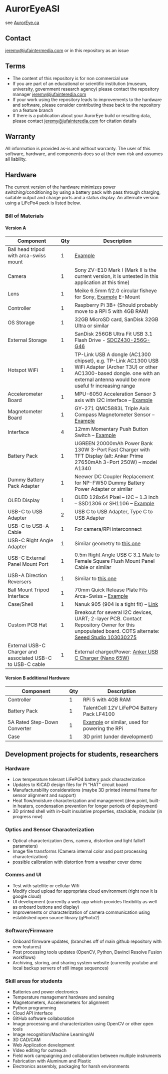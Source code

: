 # AurorEyeASI
see [AurorEye.ca](https://auroreye.ca)

## Contact
jeremy@jufaintermedia.com or in this repository as an issue

## Terms
- The content of this repository is for non commercial use
- If you are part of an educational or scientific institution (museum, university, government research agency) please contact the repository manager jeremy@jufainteredia.com
- If your work using the repository leads to improvements to the hardware and software, please consider contributing these back to the repository on a feature branch
- If there is a publication about your AurorEye build or resulting data, please contact jeremy@jufainteredia.com for citation details

## Warranty
All information is provided as-is and without warranty. The user of this software, hardware, and components does so at their own risk and assumes all liability.

## Hardware
The current version of the hardware minimizes power switching/conditioning by using a battery pack with pass through charging, suitable output and charge ports and a status display. An alternate version using a LiFePo4 pack is listed below.

### Bill of Materials
#### Version A
| Component                        | Qty | Description                                                                                                                                                                                                 |
|----------------------------------|-----|-------------------------------------------------------------------------------------------------------------------------------------------------------------------------------------------------------------|
| Ball head tripod with arca-swiss mount              | 1   | [Example](https://www.amazon.ca/dp/B0B1HYVVTV)   
| Camera                           | 1   | Sony ZV-E10 Mark I (Mark II is the current version, it is untested in this application at this time)                                                                                                       |
| Lens                             | 1   | Meike 6.5mm f/2.0 circular fisheye for Sony, [Example](https://www.amazon.ca/MEKE-Circular-Fisheye-Digital-Cameras) E-Mount                                                                                                                                                         |
| Controller                       | 1   | Raspberry Pi 3B+ (Should probably move to a RPi 5 with 4GB RAM)                                                                                                                                             |
| OS Storage                       | 1   | 32GB MicroSD card, SanDisk 32GB Ultra or similar                                                                                                                                                           |
| External Storage                 | 1   | SanDisk 256GB Ultra Fit USB 3.1 Flash Drive - [SDCZ430-256G-G46](https://www.amazon.ca/dp/B07857Y17V)                                                                                                       |
| Hotspot WiFi                     | 1   | TP-Link USB A dongle (AC1300 chipset), e.g. TP-Link AC1300 USB WiFi Adapter (Archer T3U) or other AC1300-based dongle. one with an external antenna would be more useful fr increasing range                                                                                      |
| Accelerometer Board              | 1   | MPU-6050 Acceleration Sensor 3 axis with I2C interface – [Example](https://www.amazon.ca/dp/B07V67DQ5N)                                                                                                     |
| Magnetometer Board               | 1   | GY-271 QMC5883L Triple Axis Compass Magnetometer Sensor – [Example](https://www.amazon.ca/dp/B09F3LHNB3)                                                                                                    |
| Interface                        | 4   | 12mm Momentary Push Button Switch – [Example](https://www.amazon.ca/dp/B0D874KSJ5)                                                                                                                         |
| Battery Pack                     | 1   | UGREEN 20000mAh Power Bank 130W 3-Port Fast Charger with TFT Display (alt: Anker Prime 27650mAh 3-Port 250W) – model A1340                                                                                 |
| Dummy Battery Pack Adapter       | 1   | Neewer DC Coupler Replacement for NP-FW50 Dummy Battery Power Adapter or similar                                                                                                                           |
| OLED Display                     | 1   | OLED 128x64 Pixel – I2C – 1.3 inch – SSD1306 or SH1106 – [Example](https://www.amazon.ca/dp/B07K7FZ9BZ)                                                                                                     |
| USB-C to USB Adapter             | 2   | USB C to USB Adapter, Type C to USB Adapter                                                                                                                                                                |
| USB-C to USB-A Cable             | 1   | For camera/RPi interconnect                                                                                                                                                                                 |
| USB-C Right Angle Adapter        | 1   | Similar geometry to [this one](https://www.amazon.ca/dp/B0BNMDRWR6?ref_=ppx_hzsearch_conn_dt_b_fed_asin_title_6&th=1)                                                                                      |
| USB-C External Panel Mount Port  | 1   | 0.5m Right Angle USB C 3.1 Male to Female Square Flush Mount Panel Cable or similar                                                                                                                        |
| USB-A Direction Reversers        | 1   | Similar to [this one](https://www.amazon.ca/dp/B0BN9QPB5W)                                                                                                                                                 |
| Ball Mount Tripod Interface      | 1   | 70mm Quick Release Plate Fits Arca-Swiss – [Example](https://www.amazon.ca/dp/B0725S67MM)                                                                                                                  |
| Case/Shell                       | 1   | Nanuk 905 (904 is a tight fit) – [Link](https://nanuk.com/products/nanuk-905)                                                                                                                              |
| Custom PCB Hat                   | 1   | Breakout for several I2C devices, UART; 2-layer PCB. Contact Repository Owner for this unpopulated board. COTS alternate: [Seeed Studio 103030275](https://www.digikey.ca/en/products/detail/seeed-technology-co-ltd/103030275/9771826)                         |
| External USB-C Charger and associated USB-C to USB-C cable                | 1   | External charger/Power: [Anker USB C Charger (Nano 65W)](https://www.amazon.ca/Anker-Charger-Compact-Foldable-MacBook)   

#### Version B additional Hardware
| Component                    | Qty | Description                                                                                                             |
|------------------------------|-----|-------------------------------------------------------------------------------------------------------------------------|
| Controller                   | 1   | RPi 5 with 4GB RAM                                                                                                      |
| Battery Pack                 | 1   | TalentCell 12V LiFePO4 Battery Pack LF4100                                                                              |
| 5A Rated Step-Down Converter | 1   | [Example](https://www.amazon.ca/dp/B085T73CSD) or similar, used for powering the RPi                                    |
| Case                         | 1   | 3D print (under development)                                                                                            |


## Development projects for students, researchers
### Hardware
* Low temperature tolerant LiFePO4 battery pack characterization
* Updates to KiCAD design files for Pi “HAT” circuit board
* Manufacturability considerations (maybe 3D printed internal frame for sensor alignment and support)
* Heat flow/moisture characterization and management (dew point, built-in heaters, condensation prevention for longer periods of deployment)
* 3D printed shell with in-built insulative properties, stackable, modular (in progress now)

### Optics and Sensor Characterization
* Optical characterization (lens, camera, distortion and light falloff parameters)
* Image file transforms (Camera internal color and post processing characterization)
* possible calibration with distortion from a weather cover dome

### Comms and UI
* Test with satellite or cellular Wifi
* Modify cloud upload for appropriate cloud environment (right now it is google cloud)
* UI development (currently a web app which provides flexibility as well as onboard buttons and display)
* Improvements or characterization of camera communication using established open source library (gPhoto2)

### Software/Firmware
* Onboard firmware updates, (branches off of main github repository with new features)
* Post processing tools updates (OpenCV, Python, Davinci Resolve Fusion workflows)
* Archiving, storing, and sharing system website (currently youtube and local backup servers of still image sequences)

### Skill areas for students
* Batteries and power electronics
* Temperature management hardware and sensing
* Magnetometers, Accelerometers for alignment
* Python programming
* Cloud API interface
* GitHub software collaboration
* Image processing and characterization using OpenCV or other open tools
* Image recognition/Machine Learning/AI
* 3D CAD/CAM
* Web Application development
* Video editing for outreach
* Field work campaigning and collaboration between multiple instruments
* Fabrication with Aluminum and Plastic
* Electronics assembly, packaging for harsh environments



